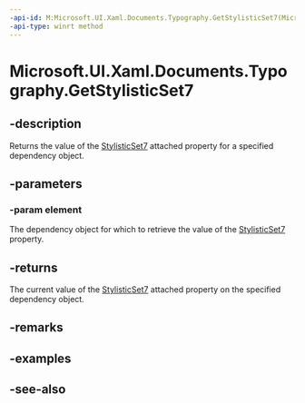 ```yaml
---
-api-id: M:Microsoft.UI.Xaml.Documents.Typography.GetStylisticSet7(Microsoft.UI.Xaml.DependencyObject)
-api-type: winrt method
---
```


<!-- Method syntax
public bool GetStylisticSet7(Windows.UI.Xaml.DependencyObject element)
-->

# Microsoft.UI.Xaml.Documents.Typography.GetStylisticSet7

## -description
Returns the value of the [StylisticSet7](/uwp/api/microsoft.ui.xaml.documents.typography#xaml-attached-properties) attached property for a specified dependency object.

## -parameters
### -param element
The dependency object for which to retrieve the value of the [StylisticSet7](/uwp/api/microsoft.ui.xaml.documents.typography#xaml-attached-properties) property.

## -returns
The current value of the [StylisticSet7](/uwp/api/microsoft.ui.xaml.documents.typography#xaml-attached-properties) attached property on the specified dependency object.

## -remarks

## -examples

## -see-also
